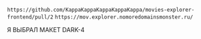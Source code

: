 `https://github.com/KappaKappaKappaKappaKappa/movies-explorer-frontend/pull/2`
`https://mov.explorer.nomoredomainsmonster.ru/`

Я ВЫБРАЛ МАКЕТ DARK-4
